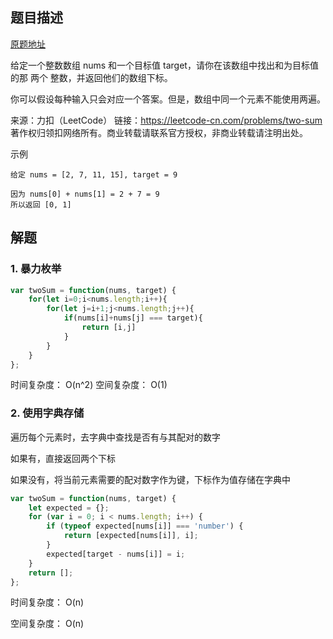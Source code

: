 ## 题目描述

[原题地址](https://leetcode-cn.com/problems/two-sum/)

给定一个整数数组 nums 和一个目标值 target，请你在该数组中找出和为目标值的那 两个 整数，并返回他们的数组下标。

你可以假设每种输入只会对应一个答案。但是，数组中同一个元素不能使用两遍。

来源：力扣（LeetCode）
链接：https://leetcode-cn.com/problems/two-sum
著作权归领扣网络所有。商业转载请联系官方授权，非商业转载请注明出处。

示例

```
给定 nums = [2, 7, 11, 15], target = 9

因为 nums[0] + nums[1] = 2 + 7 = 9
所以返回 [0, 1]
```

## 解题

### 1. 暴力枚举
   
```javascript
var twoSum = function(nums, target) {
    for(let i=0;i<nums.length;i++){
        for(let j=i+1;j<nums.length;j++){
            if(nums[i]+nums[j] === target){
                return [i,j]
            }
        }
    }
};
```

时间复杂度： O(n^2)
空间复杂度： O(1)

### 2. 使用字典存储

遍历每个元素时，去字典中查找是否有与其配对的数字

如果有，直接返回两个下标

如果没有，将当前元素需要的配对数字作为键，下标作为值存储在字典中

```javascript
var twoSum = function(nums, target) {
    let expected = {};
    for (var i = 0; i < nums.length; i++) {
        if (typeof expected[nums[i]] === 'number') {
            return [expected[nums[i]], i];
        }
        expected[target - nums[i]] = i;
    }
    return [];
};
```

时间复杂度： O(n)

空间复杂度： O(n)

